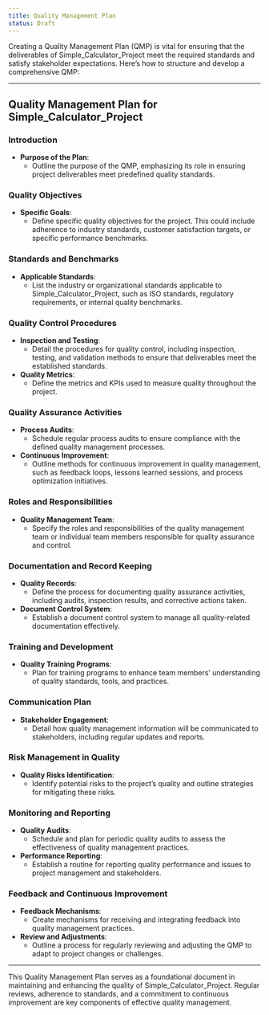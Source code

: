 ```yaml
---
title: Quality Management Plan
status: Draft
---
```


Creating a Quality Management Plan (QMP) is vital for ensuring that the deliverables of Simple_Calculator_Project meet the required standards and satisfy stakeholder expectations. Here’s how to structure and develop a comprehensive QMP:

---

## Quality Management Plan for Simple_Calculator_Project

### Introduction
- **Purpose of the Plan**:
  - Outline the purpose of the QMP, emphasizing its role in ensuring project deliverables meet predefined quality standards.

### Quality Objectives
- **Specific Goals**:
  - Define specific quality objectives for the project. This could include adherence to industry standards, customer satisfaction targets, or specific performance benchmarks.

### Standards and Benchmarks
- **Applicable Standards**:
  - List the industry or organizational standards applicable to Simple_Calculator_Project, such as ISO standards, regulatory requirements, or internal quality benchmarks.

### Quality Control Procedures
- **Inspection and Testing**:
  - Detail the procedures for quality control, including inspection, testing, and validation methods to ensure that deliverables meet the established standards.
- **Quality Metrics**:
  - Define the metrics and KPIs used to measure quality throughout the project.

### Quality Assurance Activities
- **Process Audits**:
  - Schedule regular process audits to ensure compliance with the defined quality management processes.
- **Continuous Improvement**:
  - Outline methods for continuous improvement in quality management, such as feedback loops, lessons learned sessions, and process optimization initiatives.

### Roles and Responsibilities
- **Quality Management Team**:
  - Specify the roles and responsibilities of the quality management team or individual team members responsible for quality assurance and control.

### Documentation and Record Keeping
- **Quality Records**:
  - Define the process for documenting quality assurance activities, including audits, inspection results, and corrective actions taken.
- **Document Control System**:
  - Establish a document control system to manage all quality-related documentation effectively.

### Training and Development
- **Quality Training Programs**:
  - Plan for training programs to enhance team members’ understanding of quality standards, tools, and practices.

### Communication Plan
- **Stakeholder Engagement**:
  - Detail how quality management information will be communicated to stakeholders, including regular updates and reports.

### Risk Management in Quality
- **Quality Risks Identification**:
  - Identify potential risks to the project’s quality and outline strategies for mitigating these risks.

### Monitoring and Reporting
- **Quality Audits**:
  - Schedule and plan for periodic quality audits to assess the effectiveness of quality management practices.
- **Performance Reporting**:
  - Establish a routine for reporting quality performance and issues to project management and stakeholders.

### Feedback and Continuous Improvement
- **Feedback Mechanisms**:
  - Create mechanisms for receiving and integrating feedback into quality management practices.
- **Review and Adjustments**:
  - Outline a process for regularly reviewing and adjusting the QMP to adapt to project changes or challenges.

---

This Quality Management Plan serves as a foundational document in maintaining and enhancing the quality of Simple_Calculator_Project. Regular reviews, adherence to standards, and a commitment to continuous improvement are key components of effective quality management.